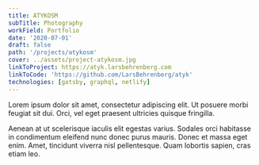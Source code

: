 ```yaml
---
title: ATYKOSM
subTitle: Photography
workField: Portfolio
date: '2020-07-01'
draft: false
path: '/projects/atykosm'
cover: ../assets/project-atykosm.jpg
linkToProject: https://atyk.larsbehrenberg.com
linkToCode: 'https://github.com/LarsBehrenberg/atyk'
technologies: [gatsby, graphql, netlify]
---
```


Lorem ipsum dolor sit amet, consectetur adipiscing elit. Ut posuere morbi feugiat sit dui. Orci, vel eget praesent ultricies quisque fringilla.

Aenean at ut scelerisque iaculis elit egestas varius. Sodales orci habitasse in condimentum eleifend nunc donec purus mauris. Donec et massa eget enim. Amet, tincidunt viverra nisl pellentesque. Quam lobortis sapien, cras etiam leo.
